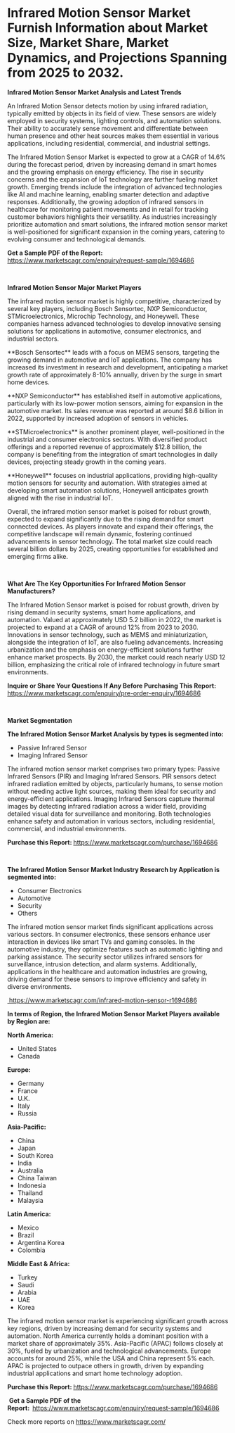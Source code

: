 <p><h1>Infrared Motion Sensor Market Furnish Information about Market Size, Market Share, Market Dynamics, and Projections Spanning from 2025 to 2032.</h1></p><p><strong>Infrared Motion Sensor Market Analysis and Latest Trends</strong></p>
<p><p>An Infrared Motion Sensor detects motion by using infrared radiation, typically emitted by objects in its field of view. These sensors are widely employed in security systems, lighting controls, and automation solutions. Their ability to accurately sense movement and differentiate between human presence and other heat sources makes them essential in various applications, including residential, commercial, and industrial settings.</p><p>The Infrared Motion Sensor Market is expected to grow at a CAGR of 14.6% during the forecast period, driven by increasing demand in smart homes and the growing emphasis on energy efficiency. The rise in security concerns and the expansion of IoT technology are further fueling market growth. Emerging trends include the integration of advanced technologies like AI and machine learning, enabling smarter detection and adaptive responses. Additionally, the growing adoption of infrared sensors in healthcare for monitoring patient movements and in retail for tracking customer behaviors highlights their versatility. As industries increasingly prioritize automation and smart solutions, the infrared motion sensor market is well-positioned for significant expansion in the coming years, catering to evolving consumer and technological demands.</p></p>
<p><strong>Get a Sample PDF of the Report:&nbsp;</strong> <a href="https://www.marketscagr.com/enquiry/request-sample/1694686?utm_campaign=2215&utm_medium=2&utm_source=Github&utm_content=ia&utm_term=11022025&utm_id=infrared-motion-sensor">https://www.marketscagr.com/enquiry/request-sample/1694686</a></p>
<p>&nbsp;</p>
<p><strong>Infrared Motion Sensor Major Market Players</strong></p>
<p><p>The infrared motion sensor market is highly competitive, characterized by several key players, including Bosch Sensortec, NXP Semiconductor, STMicroelectronics, Microchip Technology, and Honeywell. These companies harness advanced technologies to develop innovative sensing solutions for applications in automotive, consumer electronics, and industrial sectors.</p><p>**Bosch Sensortec** leads with a focus on MEMS sensors, targeting the growing demand in automotive and IoT applications. The company has increased its investment in research and development, anticipating a market growth rate of approximately 8-10% annually, driven by the surge in smart home devices.</p><p>**NXP Semiconductor** has established itself in automotive applications, particularly with its low-power motion sensors, aiming for expansion in the automotive market. Its sales revenue was reported at around $8.6 billion in 2022, supported by increased adoption of sensors in vehicles.</p><p>**STMicroelectronics** is another prominent player, well-positioned in the industrial and consumer electronics sectors. With diversified product offerings and a reported revenue of approximately $12.8 billion, the company is benefiting from the integration of smart technologies in daily devices, projecting steady growth in the coming years.</p><p>**Honeywell** focuses on industrial applications, providing high-quality motion sensors for security and automation. With strategies aimed at developing smart automation solutions, Honeywell anticipates growth aligned with the rise in industrial IoT.</p><p>Overall, the infrared motion sensor market is poised for robust growth, expected to expand significantly due to the rising demand for smart connected devices. As players innovate and expand their offerings, the competitive landscape will remain dynamic, fostering continued advancements in sensor technology. The total market size could reach several billion dollars by 2025, creating opportunities for established and emerging firms alike.</p></p>
<p>&nbsp;</p>
<p><strong>What Are The Key Opportunities For Infrared Motion Sensor Manufacturers?</strong></p>
<p><p>The Infrared Motion Sensor market is poised for robust growth, driven by rising demand in security systems, smart home applications, and automation. Valued at approximately USD 5.2 billion in 2022, the market is projected to expand at a CAGR of around 12% from 2023 to 2030. Innovations in sensor technology, such as MEMS and miniaturization, alongside the integration of IoT, are also fueling advancements. Increasing urbanization and the emphasis on energy-efficient solutions further enhance market prospects. By 2030, the market could reach nearly USD 12 billion, emphasizing the critical role of infrared technology in future smart environments.</p></p>
<p><strong>Inquire or Share Your Questions If Any Before Purchasing This Report:</strong> <a href="https://www.marketscagr.com/enquiry/pre-order-enquiry/1694686?utm_campaign=2215&utm_medium=2&utm_source=Github&utm_content=ia&utm_term=11022025&utm_id=infrared-motion-sensor">https://www.marketscagr.com/enquiry/pre-order-enquiry/1694686</a></p>
<p>&nbsp;</p>
<p><strong>Market Segmentation</strong></p>
<p><strong>The Infrared Motion Sensor Market Analysis by types is segmented into:</strong></p>
<p><ul><li>Passive Infrared Sensor</li><li>Imaging Infrared Sensor</li></ul></p>
<p><p>The infrared motion sensor market comprises two primary types: Passive Infrared Sensors (PIR) and Imaging Infrared Sensors. PIR sensors detect infrared radiation emitted by objects, particularly humans, to sense motion without needing active light sources, making them ideal for security and energy-efficient applications. Imaging Infrared Sensors capture thermal images by detecting infrared radiation across a wider field, providing detailed visual data for surveillance and monitoring. Both technologies enhance safety and automation in various sectors, including residential, commercial, and industrial environments.</p></p>
<p><strong>Purchase this Report:&nbsp;</strong><a href="https://www.marketscagr.com/purchase/1694686?utm_campaign=2215&utm_medium=2&utm_source=Github&utm_content=ia&utm_term=11022025&utm_id=infrared-motion-sensor">https://www.marketscagr.com/purchase/1694686</a></p>
<p>&nbsp;</p>
<p><strong>The Infrared Motion Sensor Market Industry Research by Application is segmented into:</strong></p>
<p><ul><li>Consumer Electronics</li><li>Automotive</li><li>Security</li><li>Others</li></ul></p>
<p><p>The infrared motion sensor market finds significant applications across various sectors. In consumer electronics, these sensors enhance user interaction in devices like smart TVs and gaming consoles. In the automotive industry, they optimize features such as automatic lighting and parking assistance. The security sector utilizes infrared sensors for surveillance, intrusion detection, and alarm systems. Additionally, applications in the healthcare and automation industries are growing, driving demand for these sensors to improve efficiency and safety in diverse environments.</p></p>
<p><a href="https://www.marketscagr.com/infrared-motion-sensor-r1694686?utm_campaign=2215&utm_medium=2&utm_source=Github&utm_content=ia&utm_term=11022025&utm_id=infrared-motion-sensor">&nbsp;https://www.marketscagr.com/infrared-motion-sensor-r1694686</a></p>
<p><strong>In terms of Region, the Infrared Motion Sensor Market Players available by Region are:</strong></p>
<p>
    <p> <strong> North America: </strong>
        <ul>
            <li>United States</li>
            <li>Canada</li>
        </ul>
        </p> 
    <p> <strong> Europe: </strong>
        <ul>
            <li>Germany</li>
            <li>France</li>
            <li>U.K.</li>
            <li>Italy</li>
            <li>Russia</li>
        </ul>
        </p> 
    <p> <strong> Asia-Pacific: </strong>
        <ul>
            <li>China</li>
            <li>Japan</li>
            <li>South Korea</li>
            <li>India</li>
            <li>Australia</li>
            <li>China Taiwan</li>
            <li>Indonesia</li>
            <li>Thailand</li>
            <li>Malaysia</li>
        </ul>
        </p> 
    <p> <strong> Latin America: </strong>
        <ul>
            <li>Mexico</li>
            <li>Brazil</li>
            <li>Argentina Korea</li>
            <li>Colombia</li>
        </ul>
        </p> 
    <p> <strong> Middle East & Africa: </strong>
        <ul>
            <li>Turkey</li>
            <li>Saudi</li>
            <li>Arabia</li>
            <li>UAE</li>
            <li>Korea</li>
        </ul>
    </p>
    </p>
<p><p>The infrared motion sensor market is experiencing significant growth across key regions, driven by increasing demand for security systems and automation. North America currently holds a dominant position with a market share of approximately 35%. Asia-Pacific (APAC) follows closely at 30%, fueled by urbanization and technological advancements. Europe accounts for around 25%, while the USA and China represent 5% each. APAC is projected to outpace others in growth, driven by expanding industrial applications and smart home technology adoption.</p></p>
<p><strong>Purchase this Report: </strong><a href="https://www.marketscagr.com/purchase/1694686?utm_campaign=2215&utm_medium=2&utm_source=Github&utm_content=ia&utm_term=11022025&utm_id=infrared-motion-sensor">https://www.marketscagr.com/purchase/1694686</a></p>
<p>&nbsp;<strong>Get a Sample PDF of the Report:&nbsp;&nbsp;</strong><a href="https://www.marketscagr.com/enquiry/request-sample/1694686?utm_campaign=2215&utm_medium=2&utm_source=Github&utm_content=ia&utm_term=11022025&utm_id=infrared-motion-sensor">https://www.marketscagr.com/enquiry/request-sample/1694686</a></p>
<p><strong></strong></p>
<p>Check more reports on <a href="https://www.marketscagr.com/?utm_campaign=2215&utm_medium=2&utm_source=Github&utm_content=ia&utm_term=11022025&utm_id=infrared-motion-sensor">https://www.marketscagr.com/</a></p>